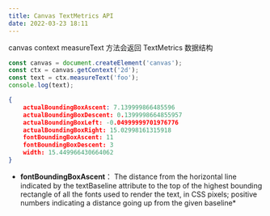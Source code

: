 ```yaml
---
title: Canvas TextMetrics API 
date: 2022-03-23 18:11
---
```

canvas context measureText 方法会返回 TextMetrics 数据结构
```js
const canvas = document.createElement('canvas');
const ctx = canvas.getContext('2d');
const text = ctx.measureText('foo');
console.log(text);
```
```json
{
    actualBoundingBoxAscent: 7.139999866485596
    actualBoundingBoxDescent: 0.1399998664855957
    actualBoundingBoxLeft: -0.04999999701976776
    actualBoundingBoxRight: 15.02998161315918
    fontBoundingBoxAscent: 11
    fontBoundingBoxDescent: 3
    width: 15.449966430664062
}
```
- **fontBoundingBoxAscent**： The distance from the horizontal line indicated by the textBaseline attribute to the top of the highest bounding rectangle of all the fonts used to render the text, in CSS pixels; positive numbers indicating a distance going up from the given baseline* 
